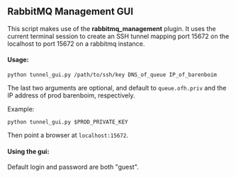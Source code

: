 ## RabbitMQ Management GUI

This script makes use of the **rabbitmq_management** plugin.  It uses the current terminal session to create an SSH tunnel mapping port 15672 on the localhost to port 15672 on a rabbitmq instance.


#### Usage:
`python tunnel_gui.py /path/to/ssh/key DNS_of_queue IP_of_barenboim`

The last two arguments are optional, and default to `queue.ofh.priv` and the IP address of prod barenboim, respectively.

Example:

`python tunnel_gui.py $PROD_PRIVATE_KEY`


Then point a browser at `localhost:15672`.  

#### Using the gui:
Default login and password are both "guest".
